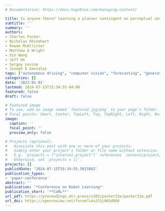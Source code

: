 ```yaml
---
# Documentation: https://docs.hugoblox.com/managing-content/

title: Is anyone there? learning a planner contingent on perceptual uncertainty
subtitle: ''
summary: ''
authors:
- Charles Packer
- Nicholas Rhinehart
- Rowan McAllister
- Matthew A Wright
- Xin Wang
- Jeff He
- Sergey Levine
- Joseph E Gonzalez
tags: ["autonomous driving", "computer vision", "forecasting", "generative models", "machine learning", "model-based control", "robotics"]
categories: []
date: '2023-01-01'
lastmod: 2024-07-15T15:34:55-04:00
featured: false
draft: false

# Featured image
# To use, add an image named `featured.jpg/png` to your page's folder.
# Focal points: Smart, Center, TopLeft, Top, TopRight, Left, Right, BottomLeft, Bottom, BottomRight.
image:
  caption: ''
  focal_point: ''
  preview_only: false

# Projects (optional).
#   Associate this post with one or more of your projects.
#   Simply enter your project's folder or file name without extension.
#   E.g. `projects = ["internal-project"]` references `content/project/deep-learning/index.md`.
#   Otherwise, set `projects = []`.
projects: []
publishDate: '2024-07-15T19:34:55.501580Z'
publication_types:
- 'paper-conference'
abstract: ''
publication: '*Conference on Robot Learning*'
publication_short: '**CoRL**'
url_pdf: https://proceedings.mlr.press/v205/packer23a/packer23a.pdf
url_doi: https://openreview.net/forum?id=2CSj965d9O4
---
```

